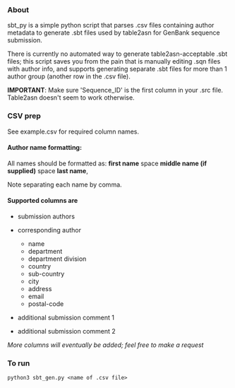 ### About

sbt_py is a simple python script that parses .csv files containing author metadata to generate .sbt files used by table2asn for GenBank sequence submission. 

There is currently no automated way to generate table2asn-acceptable .sbt files; this script saves you from the pain that is manually editing .sqn files with author info, and supports generating separate .sbt files for more than 1 author group (another row in the .csv file). 

**IMPORTANT**: Make sure 'Sequence_ID' is the first column in your .src file. Table2asn doesn't seem to work otherwise. 

### CSV prep

See example.csv for required column names.

#### Author name formatting:

All names should be formatted as: 
**first name** space **middle name (if supplied)** space **last name**,

Note separating each name by comma. 

#### Supported columns are 
* submission authors

* corresponding author
    * name
    * department
    * department division
    * country
    * sub-country
    * city
    * address
    * email
    * postal-code

* additional submission comment 1
* additional submission comment 2


*More columns will eventually be added; feel free to make a request*

### To run 

`python3 sbt_gen.py <name of .csv file>`


